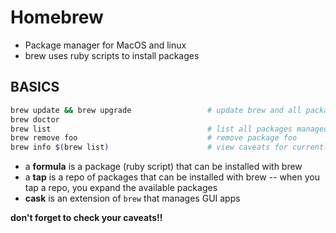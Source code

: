 # Homebrew
* Package manager for MacOS and linux
* brew uses ruby scripts to install packages

## BASICS
```sh
brew update && brew upgrade					# update brew and all packages
brew doctor
brew list									# list all packages managed by brew and all tapped casks
brew remove foo								# remove package foo
brew info $(brew list)						# view caveats for currently installed packages
```
* a **formula** is a package (ruby script) that can be installed with brew
* a **tap** is a repo of packages that can be installed with brew -- when you tap a repo, you expand the available packages
* **cask** is an extension of `brew` that manages GUI apps 

**don't forget to check your caveats!!**
